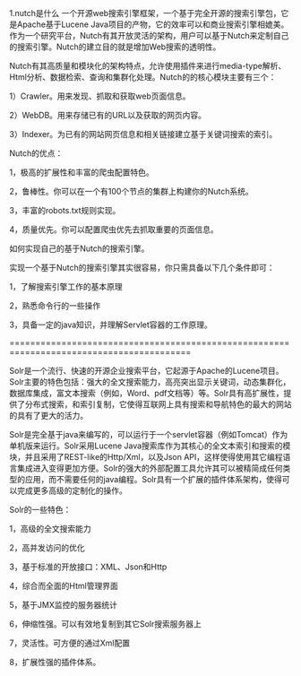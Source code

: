 

1.nutch是什么
一个开源web搜索引擎框架，一个基于完全开源的搜索引擎包，它是Apache基于Lucene Java项目的产物，它的效率可以和商业搜索引擎相媲美。作为一个研究平台，Nutch有其开放灵活的架构，用户可以基于Nutch来定制自己的搜索引擎。Nutch的建立目的就是增加Web搜索的透明性。

Nutch有其高质量和模块化的架构特点，允许使用插件来进行media-type解析、Html分析、数据检索、查询和集群化处理。Nutch的的核心模块主要有三个：

1）Crawler。用来发现、抓取和获取web页面信息。

2）WebDB。用来存储已有的URL以及获取的网页内容。

3）Indexer。为已有的网站网页信息和相关链接建立基于关键词搜索的索引。

Nutch的优点：

1，极高的扩展性和丰富的爬虫配置特色。

2，鲁棒性。你可以在一个有100个节点的集群上构建你的Nutch系统。

3，丰富的robots.txt规则实现。

4，质量优先。你可以配置爬虫优先去抓取重要的页面信息。


如何实现自己的基于Nutch的搜索引擎。

实现一个基于Nutch的搜索引擎其实很容易，你只需具备以下几个条件即可：

1，了解搜索引擎工作的基本原理

2，熟悉命令行的一些操作

3，具备一定的java知识，并理解Servlet容器的工作原理。


=========================================================================================

Solr是一个流行、快速的开源企业搜索平台，它起源于Apache的Lucene项目。Solr主要的特色包括：强大的全文搜索能力，高亮突出显示关键词，动态集群化，数据库集成，富文本搜索（例如，Word、pdf文档等）等。Solr具有高扩展性，提供了分布式搜索，和索引复制，它使得互联网上具有搜索和导航特色的最大的网站的具有了更大的活力。

Solr是完全基于java来编写的，可以运行于一个servlet容器（例如Tomcat）作为单机版来运行。Solr采用Lucene Java搜索库作为其核心的全文本索引和搜索的模块，并且采用了REST-like的Http/Xml，以及Json API，这样使得使用其它编程语言集成进入变得更加方便。Solr的强大的外部配置工具允许其可以被精简成任何类型的应用，而不需要任何的java编程。Solr具有一个扩展的插件体系架构，使得可以完成更多高级的定制化的操作。

Solr的一些特色：

1，高级的全文搜索能力

2，高并发访问的优化

3，基于标准的开放接口：XML、Json和Http

4，综合而全面的Html管理界面

5，基于JMX监控的服务器统计

6，伸缩性强。可以有效地复制到其它Solr搜索服务器上

7，灵活性。可方便的通过Xml配置

8，扩展性强的插件体系。